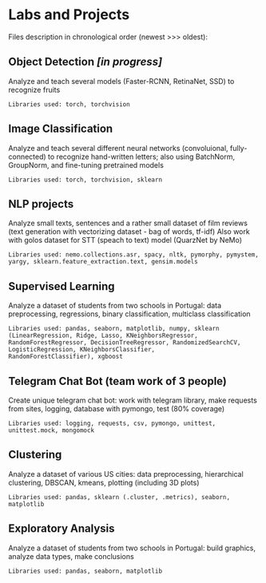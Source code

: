 # Labs and Projects
Files description in chronological order (newest >>> oldest):

## **Object Detection** *[in progress]*

Analyze and teach several models (Faster-RCNN, RetinaNet, SSD) to recognize fruits

    Libraries used: torch, torchvision

## **Image Classification**

Analyze and teach several different neural networks (convoluional, fully-connected) to recognize hand-written letters; 
also using BatchNorm, GroupNorm, and fine-tuning pretrained models

    Libraries used: torch, torchvision, sklearn

## **NLP projects**

Analyze small texts, sentences and a rather small dataset of film reviews (text generation with vectorizing dataset - bag of words, tf-idf)
Also work with golos dataset for STT (speach to text) model (QuarzNet by NeMo)

    Libraries used: nemo.collections.asr, spacy, nltk, pymorphy, pymystem, yargy, sklearn.feature_extraction.text, gensim.models

## **Supervised Learning**

Analyze a dataset of students from two schools in Portugal: data preprocessing, regressions, binary classification, multiclass classification

    Libraries used: pandas, seaborn, matplotlib, numpy, sklearn (LinearRegression, Ridge, Lasso, KNeighborsRegressor, 
    RandomForestRegressor, DecisionTreeRegressor, RandomizedSearchCV, LogisticRegression, KNeighborsClassifier, 
    RandomForestClassifier), xgboost

## **Telegram Chat Bot (team work of 3 people)**

Create unique telegram chat bot: work with telegram library, make requests from sites, logging, database with pymongo, test (80% coverage)

    Libraries used: logging, requests, csv, pymongo, unittest, unittest.mock, mongomock

## **Clustering**

Analyze a dataset of various US cities: data preprocessing, hierarchical clustering, DBSCAN, kmeans, plotting (including 3D plots)

    Libraries used: pandas, sklearn (.cluster, .metrics), seaborn, matplotlib

## **Exploratory Analysis**

Analyze a dataset of students from two schools in Portugal: build graphics, analyze data types, make conclusions

    Libraries used: pandas, seaborn, matplotlib

